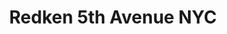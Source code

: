 ---
title: "Redken 5th Avenue NYC"
url: /nachrodt-wiblingwerde/redken-5th-avenue-nyc/
shop: Friseur
---